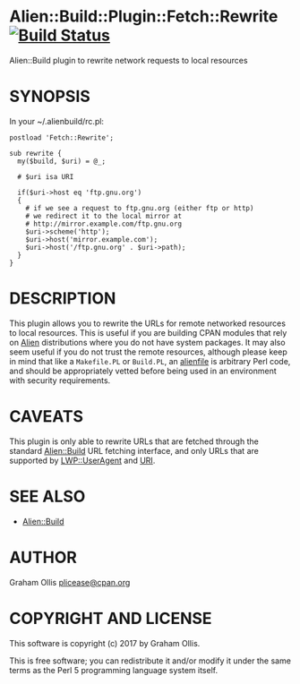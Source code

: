 # Alien::Build::Plugin::Fetch::Rewrite [![Build Status](https://secure.travis-ci.org/plicease/Alien-Build-Plugin-Fetch-Rewrite.png)](http://travis-ci.org/plicease/Alien-Build-Plugin-Fetch-Rewrite)

Alien::Build plugin to rewrite network requests to local resources

# SYNOPSIS

In your ~/.alienbuild/rc.pl:

    postload 'Fetch::Rewrite';
    
    sub rewrite {
      my($build, $uri) = @_;
      
      # $uri isa URI
      
      if($uri->host eq 'ftp.gnu.org')
      {
        # if we see a request to ftp.gnu.org (either ftp or http)
        # we redirect it to the local mirror at
        # http://mirror.example.com/ftp.gnu.org
        $uri->scheme('http');
        $uri->host('mirror.example.com');
        $uri->host('/ftp.gnu.org' . $uri->path);
      }
    }

# DESCRIPTION

This plugin allows you to rewrite the URLs for remote networked resources
to local resources.  This is useful if you are building CPAN modules that
rely on [Alien](https://metacpan.org/pod/Alien) distributions where you do not have system packages.  It
may also seem useful if you do not trust the remote resources, although
please keep in mind that like a `Makefile.PL` or `Build.PL`, an [alienfile](https://metacpan.org/pod/alienfile)
is arbitrary Perl code, and should be appropriately vetted before being
used in an environment with security requirements.

# CAVEATS

This plugin is only able to rewrite URLs that are fetched through the standard
[Alien::Build](https://metacpan.org/pod/Alien::Build) URL fetching interface, and only URLs that are supported by
[LWP::UserAgent](https://metacpan.org/pod/LWP::UserAgent) and [URI](https://metacpan.org/pod/URI).

# SEE ALSO

- [Alien::Build](https://metacpan.org/pod/Alien::Build)

# AUTHOR

Graham Ollis <plicease@cpan.org>

# COPYRIGHT AND LICENSE

This software is copyright (c) 2017 by Graham Ollis.

This is free software; you can redistribute it and/or modify it under
the same terms as the Perl 5 programming language system itself.
